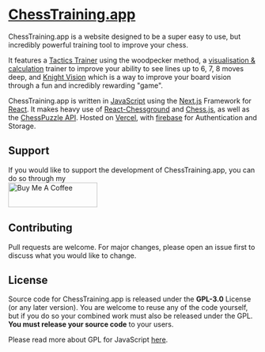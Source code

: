 # [ChessTraining.app](https://www.chesstraining.app)

ChessTraining.app is a website designed to be a super easy to use, but incredibly powerful training tool to improve your chess.

It features a [Tactics Trainer](https://www.chesstraining.app/tactics) using the woodpecker method, a [visualisation & calculation](https://www.chesstraining.app/visualise) trainer to improve your ability to see lines up to 6, 7, 8 moves deep, and [Knight Vision](https://www.chesstraining.app/knights) which is a way to improve your board vision through a fun and incredibly rewarding "game".

ChessTraining.app is written in [JavaScript](https://www.javascript.com/) using the [Next.js](https://nextjs.org/) Framework for [React](https://reactjs.org/). It makes heavy use of [React-Chessground](https://github.com/ruilisi/react-chessground) and [Chess.js](https://github.com/jhlywa/chess.js), as well as the [ChessPuzzle API](https://github.com/KeeghanM/chess-puzzle-api). Hosted on [Vercel](https://vercel.com/), with [firebase](https://firebase.google.com/) for Authentication and Storage.

## Support
<p>If you would like to support the development of ChessTraining.app, you can do so through my <br/>
<a href="https://www.buymeacoffee.com/KeeghanM" target="_blank"><img src="https://cdn.buymeacoffee.com/buttons/v2/default-yellow.png" alt="Buy Me A Coffee" style="height: 50px !important;width: 180px !important;" ></a></p>

## Contributing
Pull requests are welcome. For major changes, please open an issue first to discuss what you would like to change.

## License
Source code for ChessTraining.app is released under the **GPL-3.0** License (or any later version). You are welcome to reuse any of the code yourself, but if you do so your combined work must also be released under the GPL. **You must release your source code** to your users.

Please read more about GPL for JavaScript [here](greendrake.info/#nfy0).
